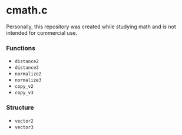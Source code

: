 # cmath.c
Personally, this repository was created while studying math and is not intended for commercial use.

### Functions
- `distance2`
- `distance3`
- `normalize2`
- `normalize3`
- `copy_v2`
- `copy_v3`

### Structure
- `vector2`
- `vector3`

